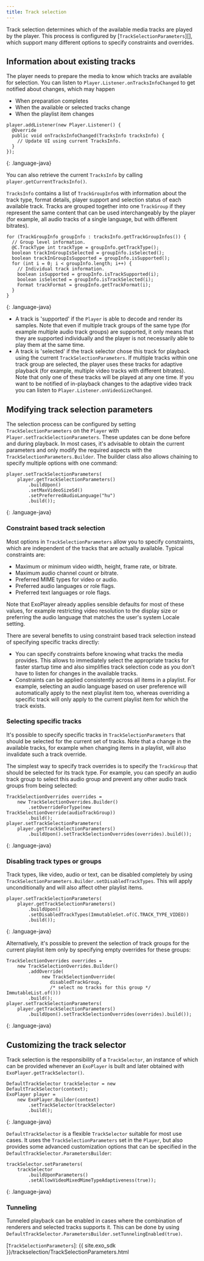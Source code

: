 ```yaml
---
title: Track selection
---
```


Track selection determines which of the available media tracks are played by the
player. This process is configured by [`TrackSelectionParameters`][], which
support many different options to specify constraints and overrides.

## Information about existing tracks

The player needs to prepare the media to know which tracks are available for
selection. You can listen to `Player.Listener.onTracksInfoChanged` to get
notified about changes, which may happen
 * When preparation completes
 * When the available or selected tracks change
 * When the playlist item changes

~~~
player.addListener(new Player.Listener() {
  @Override
  public void onTracksInfoChanged(TracksInfo tracksInfo) {
    // Update UI using current TracksInfo.
  }
});
~~~
{: .language-java}

You can also retrieve the current `TracksInfo` by calling
`player.getCurrentTracksInfo()`.

`TracksInfo` contains a list of `TrackGroupInfo`s with information about the
track type, format details, player support and selection status of each
available track. Tracks are grouped together into one `TrackGroup` if they
represent the same content that can be used interchangeably by the player (for
example, all audio tracks of a single language, but with different bitrates).

~~~
for (TrackGroupInfo groupInfo : tracksInfo.getTrackGroupInfos()) {
  // Group level information.
  @C.TrackType int trackType = groupInfo.getTrackType();
  boolean trackInGroupIsSelected = groupInfo.isSelected();
  boolean trackInGroupIsSupported = groupInfo.isSupported();
  for (int i = 0; i < groupInfo.length; i++) {
    // Individual track information.
    boolean isSupported = groupInfo.isTrackSupported(i);
    boolean isSelected = groupInfo.isTrackSelected(i);
    Format trackFormat = groupInfo.getTrackFormat(i);
  }
}
~~~
{: .language-java}

* A track is 'supported' if the `Player` is able to decode and render its
  samples. Note that even if multiple track groups of the same type (for example
  multiple audio track groups) are supported, it only means that they are
  supported individually and the player is not necessarily able to play them at
  the same time.
* A track is 'selected' if the track selector chose this track for playback
  using the current `TrackSelectionParameters`. If multiple tracks within one
  track group are selected, the player uses these tracks for adaptive playback
  (for example, multiple video tracks with different bitrates). Note that only
  one of these tracks will be played at any one time. If you want to be notified
  of in-playback changes to the adaptive video track you can listen to
  `Player.Listener.onVideoSizeChanged`.

## Modifying track selection parameters

The selection process can be configured by setting `TrackSelectionParameters` on
the `Player` with `Player.setTrackSelectionParameters`. These updates can be
done before and during playback. In most cases, it's advisable to obtain the
current parameters and only modify the required aspects with the
`TrackSelectionParameters.Builder`. The builder class also allows chaining to
specify multiple options with one command:

~~~
player.setTrackSelectionParameters(
    player.getTrackSelectionParameters()
        .buildUpon()
        .setMaxVideoSizeSd()
        .setPreferredAudioLanguage("hu")
        .build());
~~~
{: .language-java}

### Constraint based track selection

Most options in `TrackSelectionParameters` allow you to specify constraints,
which are independent of the tracks that are actually available. Typical
constraints are:

 * Maximum or minimum video width, height, frame rate, or bitrate.
 * Maximum audio channel count or bitrate.
 * Preferred MIME types for video or audio.
 * Preferred audio languages or role flags.
 * Preferred text languages or role flags.

Note that ExoPlayer already applies sensible defaults for most of these values,
for example restricting video resolution to the display size or preferring the
audio language that matches the user's system Locale setting.

There are several benefits to using constraint based track selection instead of
specifying specific tracks directly:

* You can specify constraints before knowing what tracks the media provides.
  This allows to immediately select the appropriate tracks for faster startup
  time and also simplifies track selection code as you don't have to listen for
  changes in the available tracks.
* Constraints can be applied consistently across all items in a playlist. For
  example, selecting an audio language based on user preference will
  automatically apply to the next playlist item too, whereas overriding a
  specific track will only apply to the current playlist item for which the
  track exists.

### Selecting specific tracks

It's possible to specify specific tracks in `TrackSelectionParameters` that
should be selected for the current set of tracks. Note that a change in the
available tracks, for example when changing items in a playlist, will also
invalidate such a track override.

The simplest way to specify track overrides is to specify the `TrackGroup` that
should be selected for its track type. For example, you can specify an audio
track group to select this audio group and prevent any other audio track groups
from being selected:

~~~
TrackSelectionOverrides overrides =
    new TrackSelectionOverrides.Builder()
        .setOverrideForType(new TrackSelectionOverride(audioTrackGroup))
        .build();
player.setTrackSelectionParameters(
    player.getTrackSelectionParameters()
        .buildUpon().setTrackSelectionOverrides(overrides).build());
~~~
{: .language-java}

### Disabling track types or groups

Track types, like video, audio or text, can be disabled completely by using
`TrackSelectionParameters.Builder.setDisabledTrackTypes`. This will apply
unconditionally and will also affect other playlist items.

~~~
player.setTrackSelectionParameters(
    player.getTrackSelectionParameters()
        .buildUpon()
        .setDisabledTrackTypes(ImmutableSet.of(C.TRACK_TYPE_VIDEO))
        .build());
~~~
{: .language-java}

Alternatively, it's possible to prevent the selection of track groups for the
current playlist item only by specifying empty overrides for these groups:

~~~
TrackSelectionOverrides overrides =
    new TrackSelectionOverrides.Builder()
        .addOverride(
             new TrackSelectionOverride(
                disabledTrackGroup,
                /* select no tracks for this group */ ImmutableList.of()))
        .build();
player.setTrackSelectionParameters(
    player.getTrackSelectionParameters()
        .buildUpon().setTrackSelectionOverrides(overrides).build());
~~~
{: .language-java}

## Customizing the track selector

Track selection is the responsibility of a `TrackSelector`, an instance
of which can be provided whenever an `ExoPlayer` is built and later obtained
with `ExoPlayer.getTrackSelector()`.

~~~
DefaultTrackSelector trackSelector = new DefaultTrackSelector(context);
ExoPlayer player =
    new ExoPlayer.Builder(context)
        .setTrackSelector(trackSelector)
        .build();
~~~
{: .language-java}

`DefaultTrackSelector` is a flexible `TrackSelector` suitable for most use
cases. It uses the `TrackSelectionParameters` set in the `Player`, but also
provides some advanced customization options that can be specified in the
`DefaultTrackSelector.ParametersBuilder`:

~~~
trackSelector.setParameters(
    trackSelector
        .buildUponParameters()
        .setAllowVideoMixedMimeTypeAdaptiveness(true));
~~~
{: .language-java}

### Tunneling

Tunneled playback can be enabled in cases where the combination of renderers and
selected tracks supports it. This can be done by using
`DefaultTrackSelector.ParametersBuilder.setTunnelingEnabled(true)`.

[`TrackSelectionParameters`]: {{ site.exo_sdk }}/trackselection/TrackSelectionParameters.html
